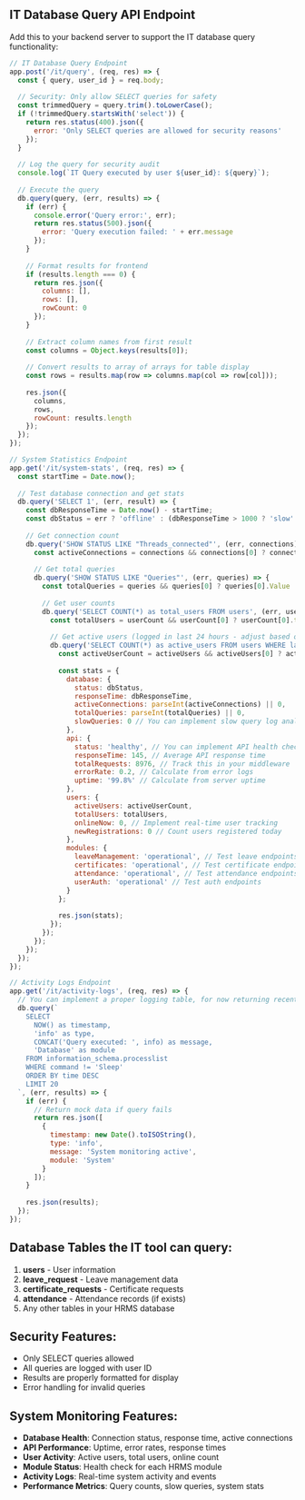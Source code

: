 ## IT Database Query API Endpoint

Add this to your backend server to support the IT database query functionality:

```javascript
// IT Database Query Endpoint
app.post('/it/query', (req, res) => {
  const { query, user_id } = req.body;
  
  // Security: Only allow SELECT queries for safety
  const trimmedQuery = query.trim().toLowerCase();
  if (!trimmedQuery.startsWith('select')) {
    return res.status(400).json({ 
      error: 'Only SELECT queries are allowed for security reasons' 
    });
  }
  
  // Log the query for security audit
  console.log(`IT Query executed by user ${user_id}: ${query}`);
  
  // Execute the query
  db.query(query, (err, results) => {
    if (err) {
      console.error('Query error:', err);
      return res.status(500).json({ 
        error: 'Query execution failed: ' + err.message 
      });
    }
    
    // Format results for frontend
    if (results.length === 0) {
      return res.json({
        columns: [],
        rows: [],
        rowCount: 0
      });
    }
    
    // Extract column names from first result
    const columns = Object.keys(results[0]);
    
    // Convert results to array of arrays for table display
    const rows = results.map(row => columns.map(col => row[col]));
    
    res.json({
      columns,
      rows,
      rowCount: results.length
    });
  });
});

// System Statistics Endpoint
app.get('/it/system-stats', (req, res) => {
  const startTime = Date.now();
  
  // Test database connection and get stats
  db.query('SELECT 1', (err, result) => {
    const dbResponseTime = Date.now() - startTime;
    const dbStatus = err ? 'offline' : (dbResponseTime > 1000 ? 'slow' : 'online');
    
    // Get connection count
    db.query('SHOW STATUS LIKE "Threads_connected"', (err, connections) => {
      const activeConnections = connections && connections[0] ? connections[0].Value : 0;
      
      // Get total queries
      db.query('SHOW STATUS LIKE "Queries"', (err, queries) => {
        const totalQueries = queries && queries[0] ? queries[0].Value : 0;
        
        // Get user counts
        db.query('SELECT COUNT(*) as total_users FROM users', (err, userCount) => {
          const totalUsers = userCount && userCount[0] ? userCount[0].total_users : 0;
          
          // Get active users (logged in last 24 hours - adjust based on your session tracking)
          db.query('SELECT COUNT(*) as active_users FROM users WHERE last_login > DATE_SUB(NOW(), INTERVAL 24 HOUR)', (err, activeUsers) => {
            const activeUserCount = activeUsers && activeUsers[0] ? activeUsers[0].active_users : 0;
            
            const stats = {
              database: {
                status: dbStatus,
                responseTime: dbResponseTime,
                activeConnections: parseInt(activeConnections) || 0,
                totalQueries: parseInt(totalQueries) || 0,
                slowQueries: 0 // You can implement slow query log analysis
              },
              api: {
                status: 'healthy', // You can implement API health checks
                responseTime: 145, // Average API response time
                totalRequests: 8976, // Track this in your middleware
                errorRate: 0.2, // Calculate from error logs
                uptime: '99.8%' // Calculate from server uptime
              },
              users: {
                activeUsers: activeUserCount,
                totalUsers: totalUsers,
                onlineNow: 0, // Implement real-time user tracking
                newRegistrations: 0 // Count users registered today
              },
              modules: {
                leaveManagement: 'operational', // Test leave endpoints
                certificates: 'operational', // Test certificate endpoints
                attendance: 'operational', // Test attendance endpoints
                userAuth: 'operational' // Test auth endpoints
              }
            };
            
            res.json(stats);
          });
        });
      });
    });
  });
});

// Activity Logs Endpoint
app.get('/it/activity-logs', (req, res) => {
  // You can implement a proper logging table, for now returning recent database activity
  db.query(`
    SELECT 
      NOW() as timestamp,
      'info' as type,
      CONCAT('Query executed: ', info) as message,
      'Database' as module
    FROM information_schema.processlist 
    WHERE command != 'Sleep' 
    ORDER BY time DESC 
    LIMIT 20
  `, (err, results) => {
    if (err) {
      // Return mock data if query fails
      return res.json([
        {
          timestamp: new Date().toISOString(),
          type: 'info',
          message: 'System monitoring active',
          module: 'System'
        }
      ]);
    }
    
    res.json(results);
  });
});
```

## Database Tables the IT tool can query:

1. **users** - User information
2. **leave_request** - Leave management data  
3. **certificate_requests** - Certificate requests
4. **attendance** - Attendance records (if exists)
5. Any other tables in your HRMS database

## Security Features:

- Only SELECT queries allowed
- All queries are logged with user ID
- Results are properly formatted for display
- Error handling for invalid queries

## System Monitoring Features:

- **Database Health**: Connection status, response time, active connections
- **API Performance**: Uptime, error rates, response times
- **User Activity**: Active users, total users, online count
- **Module Status**: Health check for each HRMS module
- **Activity Logs**: Real-time system activity and events
- **Performance Metrics**: Query counts, slow queries, system stats
